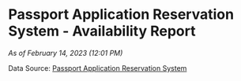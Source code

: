 # Passport Application Reservation System - Availability Report

*As of February 14, 2023 (12:01 PM)*

Data Source: [Passport Application Reservation System](https://eservices.immigration.gov.lk:8443/appointment/pages/reservationApplication.xhtml)